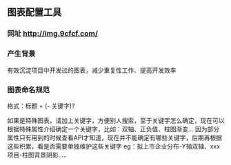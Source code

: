 ## 图表配置工具


### 网址 http://img.9cfcf.com/


### 产生背景
有效沉淀项目中开发过的图表，减少重复性工作、提高开发效率


### 图表命名规范
格式：标题 + (- 关键字)? 

如果是特殊图表，请加上关键字，方便别人搜索，至于关键字怎么确定，现在可以根据特殊属性介绍确定一个关键字，比如：双轴、正负值、柱图渐变...
因为部分属性只有用到的时候查看API才知道，现在并不能确定有哪些关键字，后期再根据这些积累，看是否需要单独维护这些关键字
eg：拟上市企业分布-Y轴双轴、xxx项目-柱图背景阴影.....

